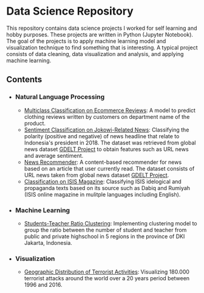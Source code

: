 # Data Science Repository

This repository contains data science projects I worked for self learning and hobby purposes. These projects are written in Python (Jupyter Notebook). The goal of the projects is to apply machine learning model and visualization technique to find something that is interesting. A typical project consists of data cleaning, data visualization and analysis, and applying machine learning.

## Contents
<ul>
  <li><h3>Natural Language Processing</h3>
    <ul>
      <li>
        <a href='https://github.com/amnibrahim/Machine-Learning/blob/master/Multiclass%20Text%20Classification%20on%20Ecommerce%20Reviews.ipynb'>Multiclass Classification on Ecommerce Reviews</a>: A model to predict clothing reviews written by customers on department name of the product.
      </li>
      <li>
        <a href="https://github.com/amnibrahim/Machine-Learning/blob/master/SentimentClassification%20on%20Jokowi%20News.ipynb">Sentiment Classification on Jokowi-Related News</a>: Classifying the polarity (positive and negative) of news headline that relate to Indonesia's president in 2018. The dataset was retrieved from global news dataset <a href="https://www.gdeltproject.org/">GDELT Project<a/> to obtain features such as URL news and average sentiment.
      </li>
      <li>
        <a href="https://github.com/amnibrahim/Machine-Learning/blob/master/News%20Recommender.ipynb">News Recommender</a>: A content-based recommender for news based on an article that user currently read. The dataset consists of URL news taken from global news dataset <a href="https://www.gdeltproject.org/">GDELT Project<a/>.
      </li>
      <li>
        <a href="https://github.com/amnibrahim/Machine-Learning/blob/master/Classification%20on%20ISIS%20Magazine.ipynb">Classification on ISIS Magazine</a>: Classifying ISIS idelogical and propaganda texts based on its source such as Dabiq and Rumiyah (ISIS online magazine in mulitple languages including English).
      </li>
    </ul>
  </li>
  <li><h3>Machine Learning</h3>
    <ul>
      <li>
        <a href="https://github.com/amnibrahim/Machine-Learning/blob/master/Students-Teacher%20Ratio%20Clustering.ipynb">Students-Teacher Ratio Clustering</a>: Implementing clustering model to group the ratio between the number of student and teacher from public and private highschool in 5 regions in the province of DKI Jakarta, Indonesia.
      </li> 
    </ul>
  </li>
  <li><h3>Visualization</h3>
    <ul>
      <li>
        <a href="https://github.com/amnibrahim/Machine-Learning/blob/master/Geographic%20Distribution%20of%20Terrorist%20Activities.ipynb">Geographic Distribution of Terrorist Activities</a>: Visualizing 180.000 terrorist attacks around the world over a 20 years period between 1996 and 2016.
      </li> 
    </ul>
  </li>
</ul>

   
